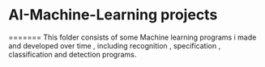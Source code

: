 # AI-Machine-Learning projects
=======
This folder consists of some Machine learning programs i made and developed over time , including recognition , specification , classification and detection programs.




